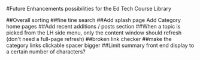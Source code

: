 #Future Enhancements possibilities for the Ed Tech Course Library

##Overall sorting
##fine tine search
##Add splash page
Add Category home pages
##Add recent additions / posts section
##When a topic is picked from the LH side menu, only the content window should refresh (don't need a full-page refresh)
##broken link checker
##make the category links clickable spacer bigger
##Limit summary front end display to a certain number of characters?
